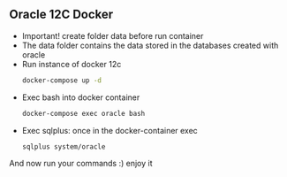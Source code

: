 ## Oracle 12C Docker
 * Important! create folder data before run container
 * The data folder contains the data stored in the databases created with oracle 
 * Run instance of docker 12c
	```bash
	docker-compose up -d
	```
 * Exec bash into docker container
	```bash
	docker-compose exec oracle bash
	````
 * Exec sqlplus: once in the docker-container exec
	```bash
	sqlplus system/oracle
	```

And now run your commands :) enjoy it
	
